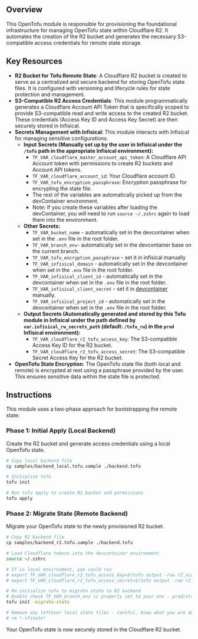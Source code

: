 ## Overview

This OpenTofu module is responsible for provisioning the foundational infrastructure for managing OpenTofu state within Cloudflare R2. It automates the creation of the R2 bucket and generates the necessary S3-compatible access credentials for remote state storage.

## Key Resources

- **R2 Bucket for Tofu Remote State**: A Cloudflare R2 bucket is created to serve as a centralized and secure backend for storing OpenTofu state files. It is configured with versioning and lifecycle rules for state protection and management.
- **S3-Compatible R2 Access Credentials**: This module programmatically generates a Cloudflare Account API Token that is specifically scoped to provide S3-compatible read and write access to the created R2 bucket. These credentials (Access Key ID and Access Key Secret) are then securely stored in Infisical.
- **Secrets Management with Infisical**: This module interacts with Infisical for managing sensitive configurations.
  - **Input Secrets (Manually set up by the user in Infisical under the `/tofu` path in the appropriate Infisical environment):**
    - `TF_VAR_cloudflare_master_account_api_token`: A Cloudflare API Account token with permissions to create R2 buckets and Account API tokens.
    - `TF_VAR_cloudflare_account_id`: Your Cloudflare account ID.
    - `TF_VAR_tofu_encryption_passphrase`: Encryption passphrase for encrypting the state file.
    - The rest of the variables are automatically picked up from the devContainer environment.
    - Note: If you create these variables after loading the devContainer, you will need to run `source ~/.zshrc` again to load them into the environment.
  - **Other Secrets:**
    - `TF_VAR_bucket_name` - automatically set in the devcontainer when set in the `.env` file in the root folder.
    - `TF_VAR_branch_env`- automatically set in the devcontainer base on the current branch.
    - `TF_VAR_tofu_encryption_passphrase` - set it in infisical manually
    - `TF_VAR_infisical_domain` - automatically set in the devcontainer when set in the `.env` file in the root folder.
    - `TF_VAR_infisical_client_id` - automatically set in the devcontainer when set in the `.env` file in the root folder.
    - `TF_VAR_infisical_client_secret` - set it in [devcontainer](/.devcontainer/README.md) manually.
    - `TF_VAR_infisical_project_id` - automatically set in the devcontainer when set in the `.env` file in the root folder.
  - **Output Secrets (Automatically generated and stored by this Tofu module in Infisical under the path defined by `var.infisical_rw_secrets_path` (default: `/tofu_rw`) in the `prod` Infisical environment):**
    - `TF_VAR_cloudflare_r2_tofu_access_key`: The S3-compatible Access Key ID for the R2 bucket.
    - `TF_VAR_cloudflare_r2_tofu_access_secret`: The S3-compatible Secret Access Key for the R2 bucket.
- **OpenTofu State Encryption**: The OpenTofu state file (both local and remote) is encrypted at rest using a passphrase provided by the user. This ensures sensitive data within the state file is protected.

## Instructions

This module uses a two-phase approach for bootstrapping the remote state:

### Phase 1: Initial Apply (Local Backend)

Create the R2 bucket and generate access credentials using a local OpenTofu state.

```bash
# Copy local backend file
cp samples/backend_local.tofu.sample ./backend.tofu

# Initialize tofu
tofu init

# Run tofu apply to create R2 bucket and permissions
tofu apply
```

### Phase 2: Migrate State (Remote Backend)

Migrate your OpenTofu state to the newly provisioned R2 bucket.

```bash
# Copy R2 backend file
cp samples/backend_r2.tofu.sample ./backend.tofu

# Load Cloudflare tokens into the devcontainer environment
source ~/.zshrc

# If in local environment, you could run
# export TF_VAR_cloudflare_r2_tofu_access_key=$(tofu output -raw r2_access_key_id)
# export TF_VAR_cloudflare_r2_tofu_access_secret=$(tofu output -raw r2_secret_access_key)

# Re-initialize tofu to migrate state to R2 backend
# Double check TF_VAR_branch_env is properly set to your env - prod/staging/dev - everytime you checkout a new branch.
tofu init -migrate-state

# Remove any leftover local state files - careful, know what you are doing!
# rm *.tfstate*
```

Your OpenTofu state is now securely stored in the Cloudflare R2 bucket.
